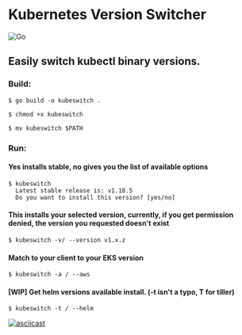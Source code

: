 # Kubernetes Version Switcher 

![Go](https://github.com/steamhaus/kubeswitch/workflows/Go/badge.svg?branch=master)

## Easily switch kubectl binary versions.

### Build:

```
$ go build -o kubeswitch .

$ chmod +x kubeswitch 

$ mv kubeswitch $PATH

```

### Run:
#### Yes installs stable, no gives you the list of available options
```
$ kubeswitch
  Latest stable release is: v1.18.5
  Do you want to install this version? [yes/no]
```

#### This installs your selected version, currently, if you get permission denied, the version you requested doesn't exist
```
$ kubeswitch -v/ --version v1.x.z  
```

#### Match to your client to your EKS version
```
$ kubeswitch -a / --aws 
```

#### [WIP] Get helm versions available install. (-t isn't a typo, T for tiller)
```
$ kubeswitch -t / --helm 
```




[![asciicast](https://asciinema.org/a/qHmIcoVAScse9o0sGn2BFDZ11.svg)](https://asciinema.org/a/qHmIcoVAScse9o0sGn2BFDZ11)

